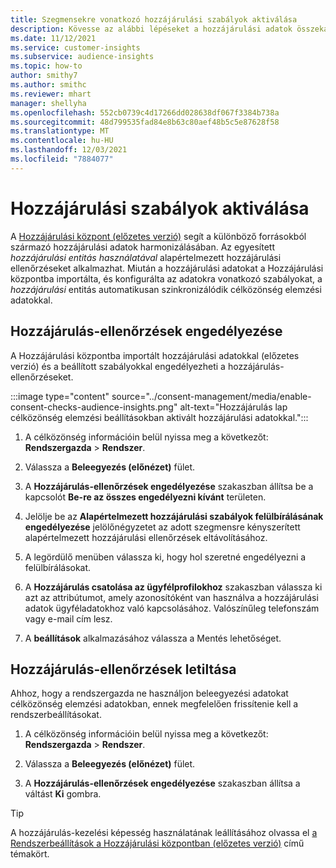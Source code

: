 ```yaml
---
title: Szegmensekre vonatkozó hozzájárulási szabályok aktiválása
description: Kövesse az alábbi lépéseket a hozzájárulási adatok összekapcsolásához és a hozzájárulási ellenőrzések aktiválásához célközönség elemzésben. A rendszergazda letilthatja a hozzájárulás-ellenőrzéseket is.
ms.date: 11/12/2021
ms.service: customer-insights
ms.subservice: audience-insights
ms.topic: how-to
author: smithy7
ms.author: smithc
ms.reviewer: mhart
manager: shellyha
ms.openlocfilehash: 552cb0739c4d17266dd028638df067f3384b738a
ms.sourcegitcommit: 48d799535fad84e8b63c80aef48b5c5e87628f58
ms.translationtype: MT
ms.contentlocale: hu-HU
ms.lasthandoff: 12/03/2021
ms.locfileid: "7884077"
---
```

# <a name="activate-consent-rules"></a>Hozzájárulási szabályok aktiválása

A [Hozzájárulási központ (előzetes verzió)](../consent-management/overview.md) segít a különböző forrásokból származó hozzájárulási adatok harmonizálásában. Az egyesített *hozzájárulási entitás használatával* alapértelmezett hozzájárulási ellenőrzéseket alkalmazhat. Miután a hozzájárulási adatokat a Hozzájárulási központba importálta, és konfigurálta az adatokra vonatkozó szabályokat, a *hozzájárulási* entitás automatikusan szinkronizálódik célközönség elemzési adatokkal.

## <a name="enable-consent-checks"></a>Hozzájárulás-ellenőrzések engedélyezése

A Hozzájárulási központba importált hozzájárulási adatokkal (előzetes verzió) és a beállított szabályokkal engedélyezheti a hozzájárulás-ellenőrzéseket. 

:::image type="content" source="../consent-management/media/enable-consent-checks-audience-insights.png" alt-text="Hozzájárulás lap célközönség elemzési beállításokban aktivált hozzájárulási adatokkal.":::

1. A célközönség információin belül nyissa meg a következőt: **Rendszergazda** > **Rendszer**.

1. Válassza a **Beleegyezés (előnézet)** fület.

1. A **Hozzájárulás-ellenőrzések engedélyezése** szakaszban állítsa be a kapcsolót **Be-re az összes engedélyezni kívánt** területen.

1. Jelölje be az **Alapértelmezett hozzájárulási szabályok felülbírálásának engedélyezése** jelölőnégyzetet az adott szegmensre kényszerített alapértelmezett hozzájárulási ellenőrzések eltávolításához. 

1. A legördülő menüben válassza ki, hogy hol szeretné engedélyezni a felülbírálásokat.     

1. A **Hozzájárulás csatolása az ügyfélprofilokhoz** szakaszban válassza ki azt az attribútumot, amely azonosítóként van használva a hozzájárulási adatok ügyféladatokhoz való kapcsolásához. Valószínűleg telefonszám vagy e-mail cím lesz. 

1. A **beállítások** alkalmazásához válassza a Mentés lehetőséget.

## <a name="disable-consent-checks"></a>Hozzájárulás-ellenőrzések letiltása

Ahhoz, hogy a rendszergazda ne használjon beleegyezési adatokat célközönség elemzési adatokban, ennek megfelelően frissítenie kell a rendszerbeállításokat.

1. A célközönség információin belül nyissa meg a következőt: **Rendszergazda** > **Rendszer**.

1. Válassza a **Beleegyezés (előnézet)** fület.

1. A **Hozzájárulás-ellenőrzések engedélyezése** szakaszban állítsa a váltást **Ki** gombra.

> [!TIP]
> A hozzájárulás-kezelési képesség használatának leállításához olvassa el [a Rendszerbeállítások a Hozzájárulási központban (előzetes verzió)](../consent-management/system-settings.md) című témakört.
